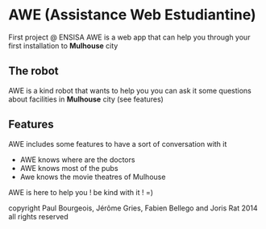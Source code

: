 # AWE (Assistance Web Estudiantine)

First project @ ENSISA AWE is a web app that can help you through your first installation to **Mulhouse** city

## The robot

AWE is a kind robot that wants to help you you can ask it some questions about facilities in **Mulhouse** city (see features)

## Features

AWE includes some features to have a sort of conversation with it

* AWE knows where are the doctors
* AWE knows most of the pubs
* Awe knows the movie theatres of Mulhouse

AWE is here to help you ! be kind with it ! =)


<p>copyright Paul Bourgeois, Jérôme Gries, Fabien Bellego and Joris Rat 2014 all rights reserved</p>
